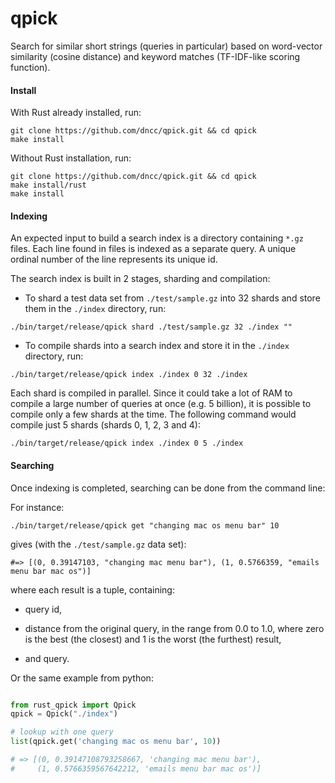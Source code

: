 qpick
===

Search for similar short strings (queries in particular) based on word-vector similarity (cosine distance) and keyword matches (TF-IDF-like scoring function).

#### Install

With Rust already installed, run:

```
git clone https://github.com/dncc/qpick.git && cd qpick
make install
```

Without Rust installation, run:

```
git clone https://github.com/dncc/qpick.git && cd qpick
make install/rust
make install
```

#### Indexing

An expected input to build a search index is a directory containing `*.gz` files. Each line found in files is indexed as a separate query. A unique ordinal number of the line represents its unique id.

The search index is built in 2 stages, sharding and compilation:

 - To shard a test data set from `./test/sample.gz` into 32 shards and store them in the `./index` directory, run:

```
./bin/target/release/qpick shard ./test/sample.gz 32 ./index ""
```

 - To compile shards into a search index and store it in the `./index` directory, run:

```
./bin/target/release/qpick index ./index 0 32 ./index
```

Each shard is compiled in parallel. Since it could take a lot of RAM to compile a large number of queries at once (e.g. 5 billion), it is possible to compile only a few shards at the time. The following command would compile just 5 shards (shards 0, 1, 2, 3 and 4):

```
./bin/target/release/qpick index ./index 0 5 ./index
```

#### Searching

Once indexing is completed, searching can be done from the command line:

For instance:

```
./bin/target/release/qpick get "changing mac os menu bar" 10
```

gives (with the `./test/sample.gz` data set):
```
#=> [(0, 0.39147103, "changing mac menu bar"), (1, 0.5766359, "emails menu bar mac os")]
```

where each result is a tuple, containing:

  - query id,

  - distance from the original query, in the range from 0.0 to 1.0, where zero is the best (the closest) and 1 is the worst (the furthest) result,

  - and query.

Or the same example from python:

```python

from rust_qpick import Qpick
qpick = Qpick("./index")

# lookup with one query
list(qpick.get('changing mac os menu bar', 10))

# => [(0, 0.39147108793258667, 'changing mac menu bar'),
#     (1, 0.5766359567642212, 'emails menu bar mac os')]

```
